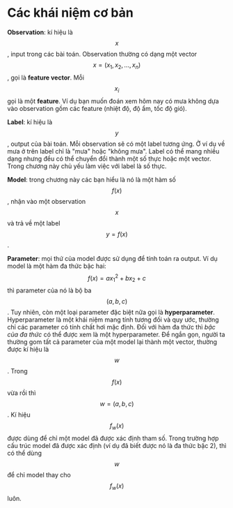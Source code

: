 # Các khái niệm cơ bản

**Observation**: kí hiệu là $$x$$, input trong các bài toán. Observation thường có dạng một vector $$x = (x_1, x_2, ..., x_n)$$, gọi là **feature vector**. Mỗi $$x_i$$ gọi là một **feature**. Ví dụ bạn muốn đoán xem hôm nay có mưa không dựa vào observation gồm các feature (nhiệt độ, độ ẩm, tốc độ gió). 

**Label**: kí hiệu là $$y$$, output của bài toán. Mỗi observation sẽ có một label tương ứng. Ở ví dụ về mưa ở trên label chỉ là "mưa" hoặc "không mưa". Label có thể mang nhiều dạng nhưng đều có thể chuyển đổi thành một số thực hoặc một vector. Trong chương này chủ yếu làm việc với label là số thực.

**Model**: trong chương này các bạn hiểu là nó là một hàm số $$f(x)$$, nhận vào một observation $$x$$ và trả về một label $$y = f(x)$$.

**Parameter**: mọi thứ của model được sử dụng để tính toán ra output. Ví dụ model là một hàm đa thức bậc hai: $$f(x) = ax_1^2 + bx_2 + c$$ thì parameter của nó là bộ ba $$(a, b, c)$$. Tuy nhiên, còn một loại parameter đặc biệt nữa gọi là **hyperparameter**. Hyperparameter là một khái niệm mang tính tương đối và quy ước, thường chỉ các parameter có tính chất hơi mặc định. Đối với hàm đa thức thì *bậc của đa thức* có thể được xem là một hyperparameter. Để ngắn gọn, người ta thường gom tất cả parameter của một model lại thành một vector, thường được kí hiệu là $$w$$. Trong $$f(x)$$ vừa rồi thì $$w = (a, b, c)$$.  Kí hiệu $$f_w(x)$$ được dùng để chỉ một model đã được xác định tham số. Trong trường hợp cấu trúc model đã được xác định \(ví dụ đã biết được nó là đa thức bậc 2\), thì có thể dùng $$w$$ để chỉ model thay cho $$f_w(x)$$ luôn.

